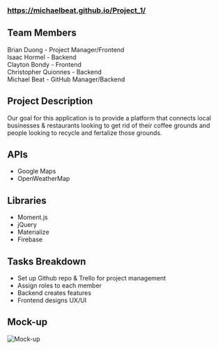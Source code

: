 ### https://michaelbeat.github.io/Project_1/

## Team Members
Brian Duong - Project Manager/Frontend  
Isaac Hormel - Backend  
Clayton Bondy - Frontend  
Christopher Quionnes - Backend  
Michael Beat - GitHub Manager/Backend  

## Project Description
Our goal for this application is to provide a platform that connects local businesses & restaurants looking to get rid of their coffee grounds and people looking to recycle and fertalize those grounds.

## APIs
* Google Maps
* OpenWeatherMap

## Libraries
* Moment.js
* jQuery
* Materialize
* Firebase

## Tasks Breakdown
* Set up Github repo & Trello for project management
* Assign roles to each member
* Backend creates features
* Frontend designs UX/UI

## Mock-up

![Mock-up](https://user-images.githubusercontent.com/38300070/48158943-85f37a00-e299-11e8-914c-07eeaa850425.JPG)
